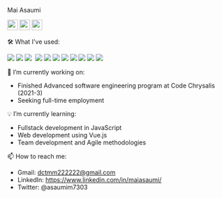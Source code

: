 Mai Asaumi

[<img src="https://cdn.jsdelivr.net/npm/simple-icons@v3/icons/gmail.svg" width="24">](mailto:dctmm222222@gmail.com)
[<img src="https://cdn.jsdelivr.net/npm/simple-icons@v3/icons/linkedin.svg" width="24">](https://www.linkedin.com/in/maiasaumi/)
[<img src="https://cdn.jsdelivr.net/npm/simple-icons@v3/icons/twitter.svg" width="24">](https://twitter.com/asaumim7303)

🛠 What I've used:

<p>
<img src="https://img.shields.io/badge/-JavaScript-000?style=flat&logo=javascript" />
<img src="https://img.shields.io/badge/-Node.js-000?style=flat&logo=node.js" />
<img src="https://img.shields.io/badge/-HTML-000?style=flat&logo=html5" />
<img scr="https://img.shields.io/badge/-CSS-000?style=flat&logo=css3" />
<img src="https://img.shields.io/badge/-Vue.js-000?style=flat&logo=vue.js" />
<img src="https://img.shields.io/badge/-ReactJS-000?style=flat&logo=react" />
<img src="https://img.shields.io/badge/-Python-000?style=flat&logo=python" />
<img src="https://img.shields.io/badge/-Unity-000?style=flat&logo=unity" />
<img src="https://img.shields.io/badge/-ExpressJS-000?style=flat&logo=express" />
<img src="https://img.shields.io/badge/-PostgreSQL-000?style=flat&logo=postgresql" />
<img src="https://img.shields.io/badge/-Heroku-000?style=flat&logo=heroku" />
<img src="https://img.shields.io/badge/-Visual%20Studio%20Code-000?logo=visual-studio-code&style=flat" />
</p>

🌱 I’m currently working on:

- Finished Advanced software engineering program at Code Chrysalis (2021-3)
- Seeking full-time employment

💡 I’m currently learning:

- Fullstack development in JavaScript
- Web development using Vue.js
- Team development and Agile methodologies

📫 How to reach me:

- Gmail: dctmm222222@gmail.com
- LinkedIn: https://www.linkedin.com/in/maiasaumi/
- Twitter: @asaumim7303

<!--
**maiasaumi/maiasaumi** is a ✨ _special_ ✨ repository because its `README.md` (this file) appears on your GitHub profile.

Here are some ideas to get you started:

- 🔭 I’m currently working on ...
- 🌱 I’m currently learning ...
- 👯 I’m looking to collaborate on ...
- 🤔 I’m looking for help with ...
- 💬 Ask me about ...
- 📫 How to reach me: ...
- 😄 Pronouns: ...
- ⚡ Fun fact: ...
-->
